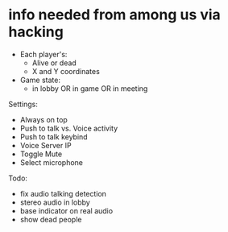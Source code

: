 # info needed from among us via hacking

- Each player's:
	- Alive or dead
	- X and Y coordinates
- Game state:
	- in lobby OR in game OR in meeting

Settings:
- Always on top
- Push to talk vs. Voice activity
- Push to talk keybind
- Voice Server IP
- Toggle Mute
- Select microphone

Todo:
- fix audio talking detection
- stereo audio in lobby
- base indicator on real audio
- show dead people